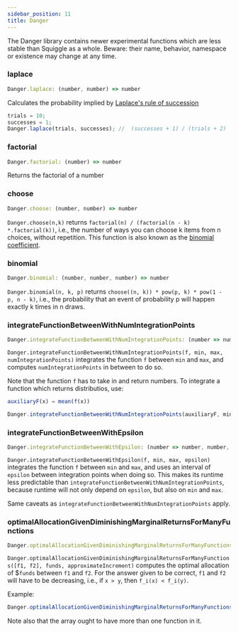 ```yaml
---
sidebar_position: 11
title: Danger
---
```


The Danger library contains newer experimental functions which are less stable than Squiggle as a whole. Beware: their name, behavior, namespace or existence may change at any time.

### laplace

```js
Danger.laplace: (number, number) => number
```

Calculates the probability implied by [Laplace's rule of succession](https://en.wikipedia.org/wiki/Rule_of_succession)

```js
trials = 10;
successes = 1;
Danger.laplace(trials, successes); //  (successes + 1) / (trials + 2)  = 2 / 12 = 0.1666
```

### factorial

```js
Danger.factorial: (number) => number
```

Returns the factorial of a number

### choose

```js
Danger.choose: (number, number) => number
```

`Danger.choose(n,k)` returns `factorial(n) / (factorial(n - k) *.factorial(k))`, i.e., the number of ways you can choose k items from n choices, without repetition. This function is also known as the [binomial coefficient](https://en.wikipedia.org/wiki/Binomial_coefficient).

### binomial

```js
Danger.binomial: (number, number, number) => number
```

`Danger.binomial(n, k, p)` returns `choose((n, k)) * pow(p, k) * pow(1 - p, n - k)`, i.e., the probability that an event of probability p will happen exactly k times in n draws.

### integrateFunctionBetweenWithNumIntegrationPoints

```js
Danger.integrateFunctionBetweenWithNumIntegrationPoints: (number => number, number, number, number) => number
```

`Danger.integrateFunctionBetweenWithNumIntegrationPoints(f, min, max, numIntegrationPoints)` integrates the function `f` between `min` and `max`, and computes `numIntegrationPoints` in between to do so.

Note that the function `f` has to take in and return numbers. To integrate a function which returns distributios, use:

```js
auxiliaryF(x) = mean(f(x))

Danger.integrateFunctionBetweenWithNumIntegrationPoints(auxiliaryF, min, max, numIntegrationPoints)
```

### integrateFunctionBetweenWithEpsilon

```js
Danger.integrateFunctionBetweenWithEpsilon: (number => number, number, number, number) => number
```

`Danger.integrateFunctionBetweenWithEpsilon(f, min, max, epsilon)` integrates the function `f` between `min` and `max`, and uses an interval of `epsilon` between integration points when doing so. This makes its runtime less predictable than `integrateFunctionBetweenWithNumIntegrationPoints`, because runtime will not only depend on `epsilon`, but also on `min` and `max`.

Same caveats as `integrateFunctionBetweenWithNumIntegrationPoints` apply.

### optimalAllocationGivenDiminishingMarginalReturnsForManyFunctions

```js
Danger.optimalAllocationGivenDiminishingMarginalReturnsForManyFunctions: (array<number => number>, number, number) => number
```

`Danger.optimalAllocationGivenDiminishingMarginalReturnsForManyFunctions([f1, f2], funds, approximateIncrement)` computes the optimal allocation of $`funds` between `f1` and `f2`. For the answer given to be correct, `f1` and `f2` will have to be decreasing, i.e., if `x > y`, then `f_i(x) < f_i(y)`.

Example:

```js
Danger.optimalAllocationGivenDiminishingMarginalReturnsForManyFunctions([{|x| 20-x}, {|y| 10}], 100, 0.01)
```

Note also that the array ought to have more than one function in it.
